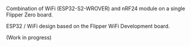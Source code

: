 Combination of WiFi (ESP32-S2-WROVER) and nRF24 module on a single Flipper Zero board.

ESP32 / WiFi design based on the Flipper WiFi Development board.

(Work in progress)